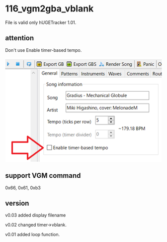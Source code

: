 # 116_vgm2gba_vblank

File is valid only hUGETracker 1.01.

## attention

Don't use Enable timer-based tempo.

![pic](pic.png)

## support VGM command

0x66, 0x61, 0xb3


## version

v0.03 added display filename

v0.02 changed timer->vblank.

v0.01 added loop function.

